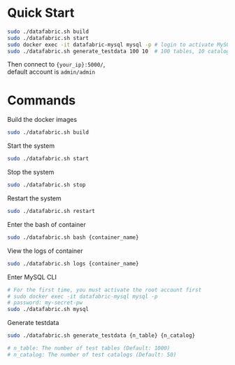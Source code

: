 # Quick Start
```bash
sudo ./datafabric.sh build
sudo ./datafabric.sh start
sudo docker exec -it datafabric-mysql mysql -p # login to activate MySQL. {assword: my-secret-pw
sudo ./datafabric.sh generate_testdata 100 10  # 100 tables, 10 catalogs
```
Then connect to `{your_ip}:5000/`,  
default account is `admin/admin`

# Commands
Build the docker images
```bash
sudo ./datafabric.sh build
```
Start the system
```bash
sudo ./datafabric.sh start
```
Stop the system
```bash
sudo ./datafabric.sh stop
```
Restart the system
```bash
sudo ./datafabric.sh restart
```
Enter the bash of container
```bash
sudo ./datafabric.sh bash {container_name}
```
View the logs of container
```bash
sudo ./datafabric.sh logs {container_name}
```
Enter MySQL CLI
```bash
# For the first time, you must activate the root account first
# sudo docker exec -it datafabric-mysql mysql -p
# password: my-secret-pw
sudo ./datafabric.sh mysql
```
Generate testdata
```bash
sudo ./datafabric.sh generate_testdata {n_table} {n_catalog}

# n_table: The number of test tables (Default: 1000)
# n_catalog: The number of test catalogs (Default: 50)
```